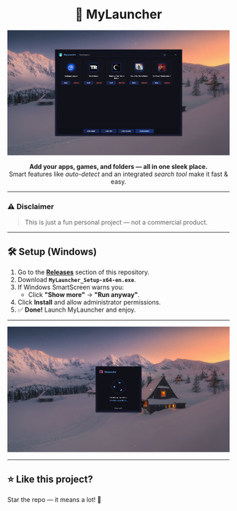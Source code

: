 <h1 align="center">🚀 MyLauncher</h1>

<p align="center">
  <img src="https://github.com/sharp4real/mylauncher/blob/main/Screenshot%202025-08-05%20160616.png?raw=true" width="600" alt="MyLauncher Banner">
</p>

<p align="center">
  <b>Add your apps, games, and folders — all in one sleek place.</b><br>
  Smart features like <i>auto-detect</i> and an integrated <i>search tool</i> make it fast & easy.<br>
</p>

---

### ⚠️ Disclaimer
> This is just a fun personal project — not a commercial product.

---

## 🛠️ Setup (Windows)

1. Go to the **[Releases](../../releases)** section of this repository.  
2. Download **`MyLauncher_Setup-x64-en.exe`**.  
3. If Windows SmartScreen warns you:  
   - Click **"Show more"** → **"Run anyway"**.  
4. Click **Install** and allow administrator permissions.  
5. ✅ **Done!** Launch MyLauncher and enjoy.  

---


<p align="center">
  <img src="https://github.com/sharp4real/mylauncher/blob/main/Screenshot%202025-08-05%20160647.png?raw=true">
</p>

---

## ⭐ Like this project?
Star the repo — it means a lot! 🌟
